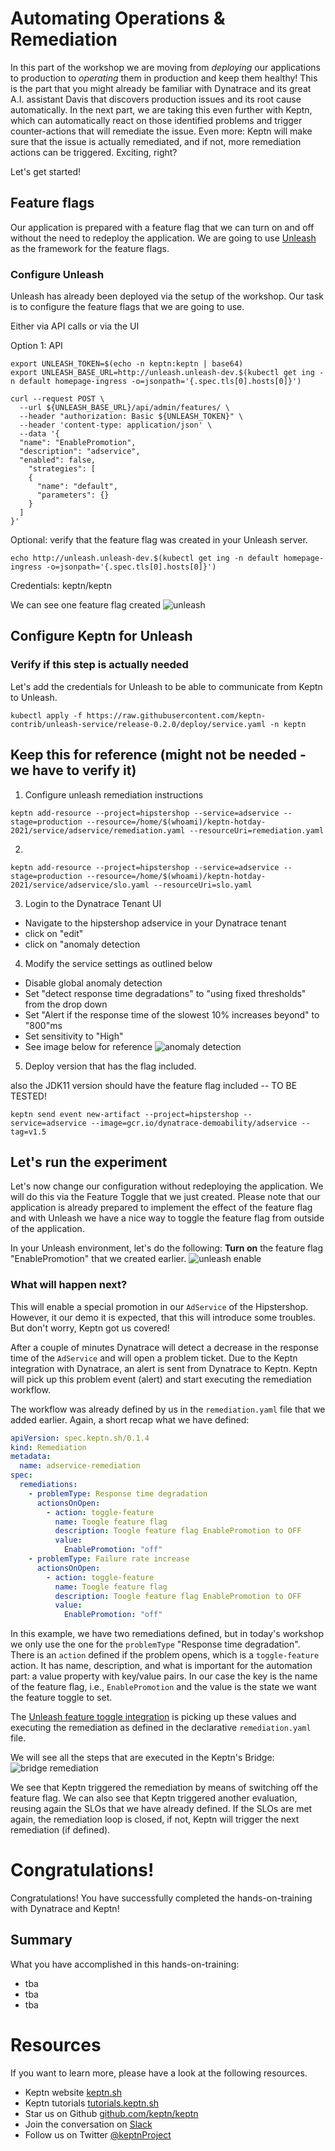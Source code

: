 # Automating Operations & Remediation

In this part of the workshop we are moving from *deploying* our applications to production to *operating* them in production and keep them healthy! This is the part that you might already be familiar with Dynatrace and its great A.I. assistant Davis that discovers production issues and its root cause automatically. In the next part, we are taking this even further with Keptn, which can automatically react on those identified problems and trigger counter-actions that will remediate the issue. Even more: Keptn will make sure that the issue is actually remediated, and if not, more remediation actions can be triggered. Exciting, right?

Let's get started!

## Feature flags

Our application is prepared with a feature flag that we can turn on and off without the need to redeploy the application. We are going to use [Unleash](https://unleash.github.io/) as the framework for the feature flags.

### Configure Unleash

Unleash has already been deployed via the setup of the workshop. Our task is to configure the feature flags that we are going to use.

Either via API calls or via the UI

Option 1: API

```
export UNLEASH_TOKEN=$(echo -n keptn:keptn | base64)
export UNLEASH_BASE_URL=http://unleash.unleash-dev.$(kubectl get ing -n default homepage-ingress -o=jsonpath='{.spec.tls[0].hosts[0]}')
```

```
curl --request POST \
  --url ${UNLEASH_BASE_URL}/api/admin/features/ \
  --header "authorization: Basic ${UNLEASH_TOKEN}" \
  --header 'content-type: application/json' \
  --data '{
  "name": "EnablePromotion",
  "description": "adservice",
  "enabled": false,
    "strategies": [
    {
      "name": "default",
      "parameters": {}
    }
  ]
}'
```

Optional: verify that the feature flag was created in your Unleash server.

```
echo http://unleash.unleash-dev.$(kubectl get ing -n default homepage-ingress -o=jsonpath='{.spec.tls[0].hosts[0]}')
```
Credentials: keptn/keptn

We can see one feature flag created
![unleash](./assets/unleash-ff.png)

## Configure Keptn for Unleash

### Verify if this step is actually needed
Let's add the credentials for Unleash to be able to communicate from Keptn to Unleash.

```
kubectl apply -f https://raw.githubusercontent.com/keptn-contrib/unleash-service/release-0.2.0/deploy/service.yaml -n keptn
```

## Keep this for reference (might not be needed - we have to verify it)

1. Configure unleash remediation instructions

```
keptn add-resource --project=hipstershop --service=adservice --stage=production --resource=/home/$(whoami)/keptn-hotday-2021/service/adservice/remediation.yaml --resourceUri=remediation.yaml
```
2. 
```
keptn add-resource --project=hipstershop --service=adservice --stage=production --resource=/home/$(whoami)/keptn-hotday-2021/service/adservice/slo.yaml --resourceUri=slo.yaml
```

3. Login to the Dynatrace Tenant UI
- Navigate to the hipstershop adservice in your Dynatrace tenant
- click on "edit" 
- click on "anomaly detection

4. Modify the service settings as outlined below
- Disable global anomaly detection
- Set "detect response time degradations" to "using fixed thresholds" from the drop down
- Set "Alert if the response time of the slowest 10% increases beyond" to "800"ms
- Set sensitivity to "High"
- See image below for reference
![anomaly detection](./assets/dt-anomaly-detection.png)


5. Deploy version that has the flag included. 

also the JDK11 version should have the feature flag included -- TO BE TESTED!
```
keptn send event new-artifact --project=hipstershop --service=adservice --image=gcr.io/dynatrace-demoability/adservice --tag=v1.5
```


## Let's run the experiment

Let's now change our configuration without redeploying the application. We will do this via the Feature Toggle that we just created. 
Please note that our application is already prepared to implement the effect of the feature flag and with Unleash we have a nice way to toggle the feature flag from outside of the application.

In your Unleash environment, let's do the following: **Turn on** the feature flag "EnablePromotion" that we created earlier.
![unleash enable](./assets/unleash-enable.png)

### What will happen next?

This will enable a special promotion in our `AdService` of the Hipstershop. However, it our demo it is expected, that this will introduce some troubles. But don't worry, Keptn got us covered!

After a couple of minutes Dynatrace will detect a decrease in the response time of the `AdService` and will open a problem ticket. Due to the Keptn integration with Dynatrace, an alert is sent from Dynatrace to Keptn.
Keptn will pick up this problem event (alert) and start executing the remediation workflow. 

The workflow was already defined by us in the `remediation.yaml` file that we added earlier. Again, a short recap what we have defined:

```yaml
apiVersion: spec.keptn.sh/0.1.4
kind: Remediation
metadata:
  name: adservice-remediation
spec:
  remediations:
    - problemType: Response time degradation
      actionsOnOpen:
        - action: toggle-feature
          name: Toogle feature flag
          description: Toogle feature flag EnablePromotion to OFF
          value: 
            EnablePromotion: "off"
    - problemType: Failure rate increase
      actionsOnOpen:
        - action: toggle-feature
          name: Toogle feature flag
          description: Toogle feature flag EnablePromotion to OFF
          value: 
            EnablePromotion: "off"
```

In this example, we have two remediations defined, but in today's workshop we only use the one for the `problemType` "Response time degradation". There is an `action` defined if the problem opens, which is a `toggle-feature` action. It has name, description, and what is important for the automation part: a value property with key/value pairs. In our case the key is the name of the feature flag, i.e., `EnablePromotion` and the value is the state we want the feature toggle to set. 

The [Unleash feature toggle integration](https://github.com/keptn-contrib/unleash-service/) is picking up these values and executing the remediation as defined in the declarative `remediation.yaml` file. 

We will see all the steps that are executed in the Keptn's Bridge:
![bridge remediation](./assets/bridge-remediation.png)

We see that Keptn triggered the remediation by means of switching off the feature flag. We can also see that Keptn triggered another evaluation, reusing again the SLOs that we have already defined. 
If the SLOs are met again, the remediation loop is closed, if not, Keptn will trigger the next remediation (if defined).

# Congratulations!

Congratulations! 
You have successfully completed the hands-on-training with Dynatrace and Keptn!

## Summary
What you have accomplished in this hands-on-training:

- tba
- tba
- tba

# Resources

If you want to learn more, please have a look at the following resources.

- Keptn website [keptn.sh](https://keptn.sh)
- Keptn tutorials [tutorials.keptn.sh](https://tutorials.keptn.sh)
- Star us on Github [github.com/keptn/keptn](https://github.com/keptn/keptn)
- Join the conversation on [Slack](https://slack.keptn.sh)
- Follow us on Twitter [@keptnProject](https://twitter.com/keptnProject)

